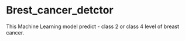 # Brest_cancer_detctor
This Machine Learning model predict - class 2 or class 4 level of breast cancer.
